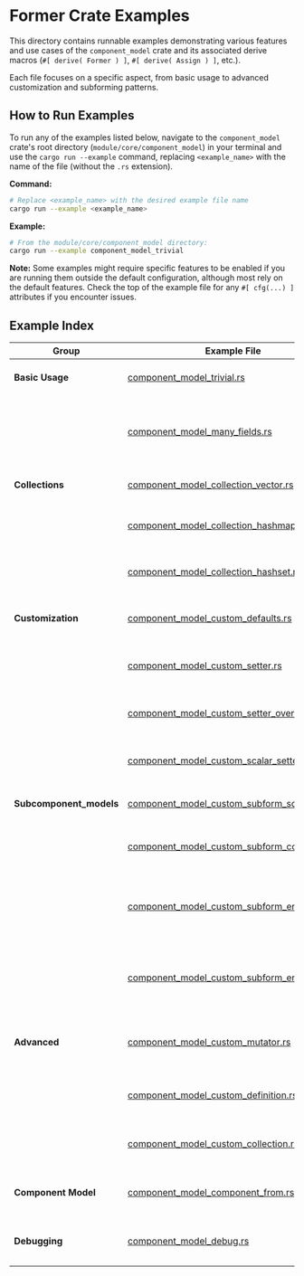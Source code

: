 # Former Crate Examples

This directory contains runnable examples demonstrating various features and use cases of the `component_model` crate and its associated derive macros (`#[ derive( Former ) ]`, `#[ derive( Assign ) ]`, etc.).

Each file focuses on a specific aspect, from basic usage to advanced customization and subforming patterns.

## How to Run Examples

To run any of the examples listed below, navigate to the `component_model` crate's root directory (`module/core/component_model`) in your terminal and use the `cargo run --example` command, replacing `<example_name>` with the name of the file (without the `.rs` extension).

**Command:**

```sh
# Replace <example_name> with the desired example file name
cargo run --example <example_name>
```

**Example:**

```sh
# From the module/core/component_model directory:
cargo run --example component_model_trivial
```

**Note:** Some examples might require specific features to be enabled if you are running them outside the default configuration, although most rely on the default features. Check the top of the example file for any `#[ cfg(...) ]` attributes if you encounter issues.

## Example Index

| Group                | Example File                                                                 | Description                                                                                          |
|----------------------|------------------------------------------------------------------------------|------------------------------------------------------------------------------------------------------|
| **Basic Usage**      | [component_model_trivial.rs](./component_model_trivial.rs)                                     | Basic derive usage with required/optional fields.                                                    |
|                      | [component_model_many_fields.rs](./component_model_many_fields.rs)                             | Derive usage with various field types (primitives, String, Option, Vec, HashMap) using scalar setters. |
| **Collections**      | [component_model_collection_vector.rs](./component_model_collection_vector.rs)                 | Building a `Vec` using `#[ subform_collection ]` and `.add()`.                                       |
|                      | [component_model_collection_hashmap.rs](./component_model_collection_hashmap.rs)               | Building a `HashMap` using `#[ subform_collection ]` and `.add( ( k, v ) )`.                          |
|                      | [component_model_collection_hashset.rs](./component_model_collection_hashset.rs)               | Building a `HashSet` using `#[ subform_collection ]` and `.add( value )`.                            |
| **Customization**    | [component_model_custom_defaults.rs](./component_model_custom_defaults.rs)                     | Specifying custom default values with `#[ component_model( default = ... ) ]`.                                |
|                      | [component_model_custom_setter.rs](./component_model_custom_setter.rs)                         | Defining an alternative custom setter method on the Former struct.                                   |
|                      | [component_model_custom_setter_overriden.rs](./component_model_custom_setter_overriden.rs)     | Overriding a default setter using `#[ scalar( setter = false ) ]`.                                   |
|                      | [component_model_custom_scalar_setter.rs](./component_model_custom_scalar_setter.rs)           | Defining a custom *scalar* setter manually (contrasting subform approach).                           |
| **Subcomponent_models**       | [component_model_custom_subform_scalar.rs](./component_model_custom_subform_scalar.rs)         | Building a nested struct using `#[ subform_scalar ]`.                                                |
|                      | [component_model_custom_subform_collection.rs](./component_model_custom_subform_collection.rs) | Implementing a custom *collection* subcomponent_model setter manually.                                        |
|                      | [component_model_custom_subform_entry.rs](./component_model_custom_subform_entry.rs)           | Building collection entries individually using `#[ subform_entry ]` and a custom setter helper.      |
|                      | [component_model_custom_subform_entry2.rs](./component_model_custom_subform_entry2.rs)         | Building collection entries individually using `#[ subform_entry ]` with fully manual closure logic. |
| **Advanced**         | [component_model_custom_mutator.rs](./component_model_custom_mutator.rs)                       | Using `#[ storage_fields ]` and `#[ mutator( custom ) ]` with `impl FormerMutator`.                  |
|                      | [component_model_custom_definition.rs](./component_model_custom_definition.rs)                 | Defining a custom `FormerDefinition` and `FormingEnd` to change the formed type.                   |
|                      | [component_model_custom_collection.rs](./component_model_custom_collection.rs)                 | Implementing `Collection` traits for a custom collection type.                                       |
| **Component Model**  | [component_model_component_from.rs](./component_model_component_from.rs)                       | Using `#[ derive( ComponentFrom ) ]` for type-based field extraction.                                |
| **Debugging**        | [component_model_debug.rs](./component_model_debug.rs)                                         | Using the struct-level `#[ debug ]` attribute to view generated code.                                |
